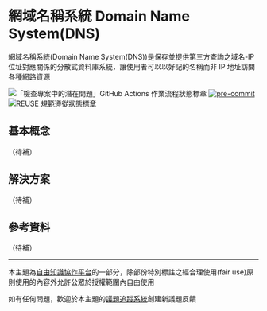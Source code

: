 # 網域名稱系統 Domain Name System(DNS)

網域名稱系統(Domain Name System(DNS))是保存並提供第三方查詢之域名-IP 位址對應關係的分散式資料庫系統，讓使用者可以以好記的名稱而非 IP 地址訪問各種網路資源

![「檢查專案中的潛在問題」GitHub Actions 作業流程狀態標章](https://github.com/libre-knowledge/dns/actions/workflows/check-potential-problems.yml/badge.svg "本專案使用 GitHub Actions 自動化檢查專案中的潛在問題") [![pre-commit](https://img.shields.io/badge/pre--commit-enabled-brightgreen?logo=pre-commit&logoColor=white "本專案使用 pre-commit 檢查專案中的潛在問題")](https://github.com/pre-commit/pre-commit) [![REUSE 規範遵從狀態標章](https://api.reuse.software/badge/github.com/libre-knowledge/dns "本專案遵從 REUSE 規範降低軟體授權合規成本")](https://api.reuse.software/info/github.com/libre-knowledge/dns)

## 基本概念

（待補）

## 解決方案

（待補）

## 參考資料

（待補）

---

本主題為[自由知識協作平台](https://libre-knowledge.github.io/)的一部分，除部份特別標註之經合理使用(fair use)原則使用的內容外允許公眾於授權範圍內自由使用

如有任何問題，歡迎於本主題的[議題追蹤系統](https://github.com/libre-knowledge/dns/issues)創建新議題反饋

